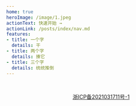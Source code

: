 ```yaml
---
home: true
heroImage: /image/1.jpeg
actionText: 快速开始 →
actionLink: /posts/index/nav.md
features:
- title: 一个字
  details: 干
- title: 两个字
  details: 揍它
- title: 三个字
  details: 统统推倒
---
```


<div style="text-align:center;padding:30px 15px;">
    <a href="http://beian.miit.gov.cn" target="_blank">浙ICP备2021031711号-1</a>
</div>
